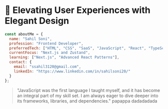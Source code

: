 # 🌟 Elevating User Experiences with Elegant Design

```javascript
const aboutMe = {
  name: "Sahil Soni",
  profession: "Frontend Developer",
  preferredTech: ["HTML", "CSS", "SaaS", "JavaScript", "React", "TypeScript", "Next.js"],
  currentFocus: "Next.js and Zustand",
  learning: ["Next.js", "Advanced React Patterns"],
  contact: {
    email: "ssahil3120@gmail.com",
    linkedIn: "https://www.linkedin.com/in/sahilsoni20/"
  }
};
```
> "JavaScript was the first language I taught myself, and it has become an integral part of my skill set. I am always eager to dive deeper into its frameworks, libraries, and dependencies."
papappa dadadadada
